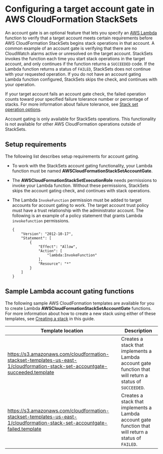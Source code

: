 # Configuring a target account gate in AWS CloudFormation StackSets<a name="stacksets-account-gating"></a>

An account gate is an optional feature that lets you specify an [AWS Lambda](http://docs.aws.amazon.com/lambda/latest/dg/lambda-introduction-function.html) function to verify that a target account meets certain requirements before AWS CloudFormation StackSets begins stack operations in that account\. A common example of an account gate is verifying that there are no CloudWatch alarms active or unresolved on the target account\. StackSets invokes the function each time you start stack operations in the target account, and only continues if the function returns a `SUCCEEDED` code\. If the Lambda function returns a status of `FAILED`, StackSets does not continue with your requested operation\. If you do not have an account gating Lambda function configured, StackSets skips the check, and continues with your operation\.

If your target account fails an account gate check, the failed operation counts toward your specified failure tolerance number or percentage of stacks\. For more information about failure tolerance, see [Stack set operation options](stacksets-concepts.md#stackset-ops-options)\.

Account gating is only available for StackSets operations\. This functionality is not available for other AWS CloudFormation operations outside of StackSets\.

## Setup requirements<a name="stacksets-accountgating_reqs"></a>

The following list describes setup requirements for account gating\.
+ To work with the StackSets account gating functionality, your Lambda function must be named **AWSCloudFormationStackSetAccountGate**\.
+ The **AWSCloudFormationStackSetExecutionRole** needs permissions to invoke your Lambda function\. Without these permissions, StackSets skips the account gating check, and continues with stack operations\.
+ The Lambda `InvokeFunction` permission must be added to target accounts for account gating to work\. The target account trust policy must have a trust relationship with the administrator account\. The following is an example of a policy statement that grants Lambda `invokefunction` permissions\.

  ```
  {
      "Version": "2012-10-17",
      "Statement": [
          {
              "Effect": "Allow",
              "Action": [
                  "lambda:InvokeFunction"
              ],
              "Resource": "*"
          }
      ]
  }
  ```

## Sample Lambda account gating functions<a name="stacksets-sample-accountgate"></a>

The following sample AWS CloudFormation templates are available for you to create Lambda **AWSCloudFormationStackSetAccountGate** functions\. For more information about how to create a new stack using either of these templates, see [Creating a stack](http://docs.aws.amazon.com/AWSCloudFormation/latest/UserGuide/cfn-console-create-stack.html) in this guide\.


|  Template location  |  Description  | 
| --- | --- | 
|  [https://s3\.amazonaws\.com/cloudformation\-stackset\-templates\-us\-east\-1/cloudformation\-stack\-set\-accountgate\-succeeded\.template](https://s3.amazonaws.com/cloudformation-stackset-templates-us-east-1/cloudformation-stack-set-accountgate-succeeded.template)  |  Creates a stack that implements a Lambda account gate function that will return a status of `SUCCEEDED`\.  | 
|  [https://s3\.amazonaws\.com/cloudformation\-stackset\-templates\-us\-east\-1/cloudformation\-stack\-set\-accountgate\-failed\.template](https://s3.amazonaws.com/cloudformation-stackset-templates-us-east-1/cloudformation-stack-set-accountgate-failed.template)  |  Creates a stack that implements a Lambda account gate function that will return a status of `FAILED`\.  | 